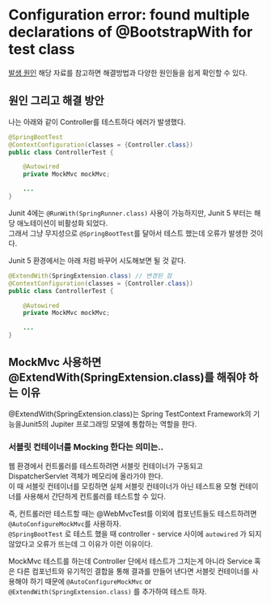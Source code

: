# Configuration error: found multiple declarations of @BootstrapWith for test class

[발생 원인](https://bit.ly/35sy1oa) 해당 자료를 참고하면 해결방법과 다양한 원인들을 쉽게 확인할 수 있다.

## 원인 그리고 해결 방안

나는 아래와 같이 Controller를 테스트하다 에러가 발생했다.
```java
@SpringBootTest
@ContextConfiguration(classes = {Controller.class})
public class ControllerTest {

    @Autowired
    private MockMvc mockMvc;

    ...
}
```


Junit 4에는 `@RunWith(SpringRunner.class)` 사용이 가능하지만, Junit 5 부터는 해당 애노테이션이 비활성화 되었다.  
그래서 그냥 무지성으로 `@SpringBootTest`를 달아서 테스트 했는데 오류가 발생한 것이다.

Junit 5 환경에서는 아래 처럼 바꾸어 시도해보면 될 것 같다.

```java
@ExtendWith(SpringExtension.class) // 변경된 점
@ContextConfiguration(classes = {Controller.class})
public class ControllerTest {

    @Autowired
    private MockMvc mockMvc;

    ...
}
```

## MockMvc 사용하면 @ExtendWith(SpringExtension.class)를 해줘야 하는 이유

@ExtendWith(SpringExtension.class)는 Spring TestContext Framework의 기능을Junit5의 Jupiter 프로그래밍 모델에 통합하는 역할을 한다.

### 서블릿 컨테이너를 Mocking 한다는 의미는..

웹 환경에서 컨트롤러를 테스트하려면 서블릿 컨테이너가 구동되고 DispatcherServlet 객체가 메모리에 올라가야 한다.  
이 때 서블릿 컨테이너를 모킹하면 실제 서블릿 컨테이너가 아닌 테스트용 모형 컨테이너를 사용해서 간단하게 컨트롤러를 테스트할 수 있다.


즉, 컨트롤러만 테스트할 때는 @WebMvcTest를 이외에 컴포넌트들도 테스트하려면 `@AutoConfigureMockMvc`를 사용하자.  
`@SpringBootTest` 로 테스트 했을 때 controller - service 사이에 `autowired` 가 되지 않았다고 오류가 뜨는데 그 이유가 이런 이유이다.  

MockMvc 테스트를 하는데 Controller 단에서 테스트가 그치는게 아니라 Service 혹은 다른 컴포넌트와 유기적인 결합을 통해 결과를 만들어 낸다면 서블릿 컨테이너를 사용해야 하기 때문에 `@AutoConfigureMockMvc` or `@ExtendWith(SpringExtension.class)` 를 추가하여 테스트 하자.